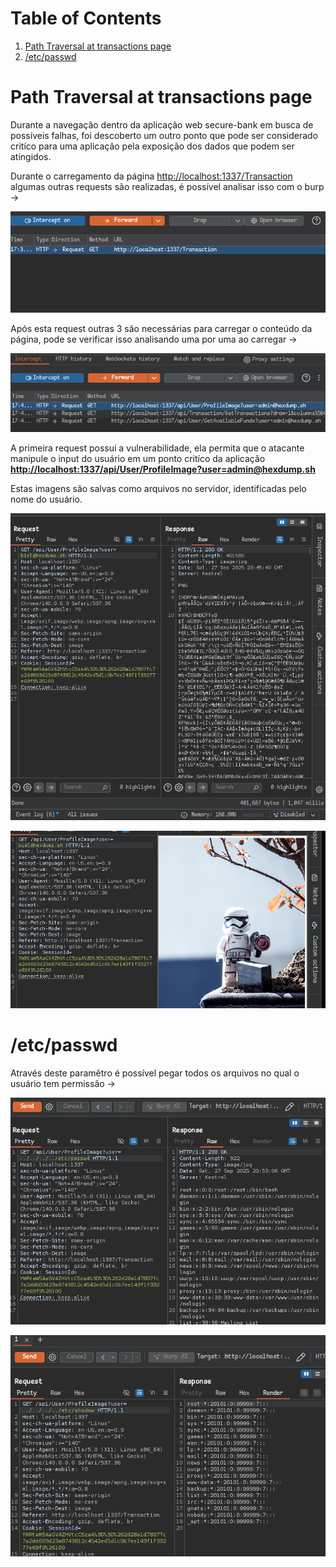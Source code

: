 
# Table of Contents

1.  [Path Traversal at transactions page](#org4798332)
2.  [/etc/passwd](#orgbfe4d94)



<a id="org4798332"></a>

# Path Traversal at transactions page

Durante a navegação dentro da aplicação web secure-bank em busca de possíveis falhas, foi descoberto um outro ponto que pode ser considerado critíco para uma aplicação pela exposição dos dados que podem ser atingidos.

Durante o carregamento da página <http://localhost:1337/Transaction> algumas outras requests são realizadas, é possível analisar isso com o burp ->

![img](./imgs/first_request.png)

Após esta request outras 3 são necessárias para carregar o conteúdo da página, pode se verificar isso analisando uma por uma ao carregar ->

![img](./imgs/3_requests.png)

A primeira request possui a vulnerabilidade, ela permita que o atacante manipule o input do usuário em um ponto critíco da aplicação
 **<http://localhost:1337/api/User/ProfileImage?user=admin@hexdump.sh>**

Estas imagens são salvas como arquivos no servidor, identificadas pelo nome do usuário.

![img](./imgs/traversal_request.png)

![img](./imgs/stormtrooper.png)


<a id="orgbfe4d94"></a>

# /etc/passwd

Através deste paramêtro é possível pegar todos os arquivos no qual o usuário tem permissão ->

![img](./imgs/passwd.png)

![img](./imgs/shadow.png)

